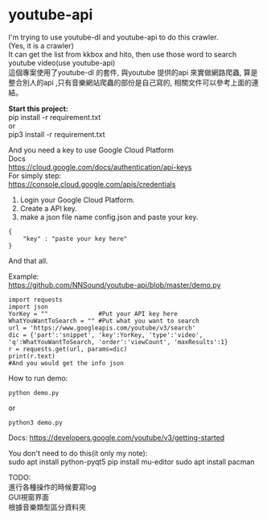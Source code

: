 # youtube-api  

I'm trying to use youtube-dl and youtube-api to do this crawler.  
(Yes, it is a crawler)  
It can get the list from kkbox and hito, then use those word to search youtube video(use youtube-api)  
這個專案使用了youtube-dl 的套件, 與youtube 提供的api 來實做網路爬蟲, 算是整合別人的api ,只有音樂網站爬蟲的部份是自己寫的, 相關文件可以參考上面的連結。  

**Start this project:**  
pip install -r requirement.txt  
or  
pip3 install -r requirement.txt  

And you need a key to use Google Cloud Platform  
Docs  
https://cloud.google.com/docs/authentication/api-keys  
For simply step:  
https://console.cloud.google.com/apis/credentials  

1. Login your Google Cloud Platform.
2. Create a API key.
3. make a json file name config.json and paste your key.  
```
{
    "key" : "paste your key here"
}
```
And that all.  

Example:  
https://github.com/NNSound/youtube-api/blob/master/demo.py
```
import requests
import json
YorKey = ""              #Put your API key here
WhatYouWantToSearch = "" #Put what you want to search
url = 'https://www.googleapis.com/youtube/v3/search'
dic = {'part':'snippet', 'key':YorKey, 'type':'video', 'q':WhatYouWantToSearch, 'order':'viewCount', 'maxResults':1}
r = requests.get(url, params=dic)
print(r.text)
#And you would get the info json
```
How to run demo:  
```
python demo.py
```
or  
```
python3 demo.py
```

Docs:
https://developers.google.com/youtube/v3/getting-started


You don't need to do this(it only my note):  
sudo apt install python-pyqt5
pip install mu-editor
sudo apt install pacman  

TODO:  
進行各種操作的時候要寫log  
GUI視窗界面  
根據音樂類型區分資料夾  